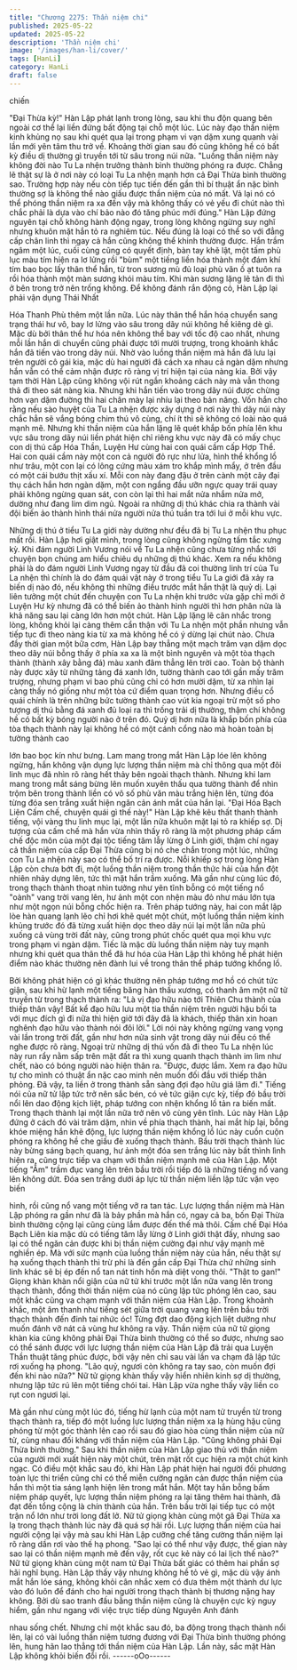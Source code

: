 ```yaml
---
title: "Chương 2275: Thần niệm chi"
published: 2025-05-22
updated: 2025-05-22
description: 'Thần niệm chi'
image: '/images/han-li/cover/'
tags: [HanLi]
category: HanLi
draft: false
---
```


chiến

"Đại Thừa kỳ!" Hàn Lập phát lạnh trong lòng, sau khi thu độn
quang bên ngoài cơ thể lại liền đứng bất động tại chỗ một lúc.
Lúc này đạo thần niệm kinh khủng nọ sau khi quét qua lại trong
phạm vi vạn dặm xung quanh vài lần mới yên tâm thu trở về.
Khoảng thời gian sau đó cũng không hề có bất kỳ điều dị thường
gì truyền tới từ sâu trong núi nữa.
"Luồng thần niệm này không đời nào Tu La nhện trưởng thành
bình thường phóng ra được. Chẳng lẽ thật sự là ở nơi này có loại
Tu La nhện mạnh hơn cả Đại Thừa bình thường sao. Trường hợp
này nếu còn tiếp tục tiến đến gần thì bí thuật ẩn nặc bình thường
sợ là không thể nào giấu được thần niệm của nó mất. Vả lại nó có
thể phóng thần niệm ra xa đến vậy mà không thấy có vẻ yếu đi
chút nào thì chắc phải là dựa vào chí bảo nào đó tăng phúc mới
đúng." Hàn Lập đứng nguyên tại chỗ không hành động ngay,
trong lòng không ngừng suy nghĩ nhưng khuôn mặt hắn tỏ ra
nghiêm túc.
Nếu đúng là loại có thể so với đẳng cấp chân linh thì ngay cả hắn
cũng không thể khinh thường được.
Hắn trầm ngâm một lúc, cuối cùng cũng có quyết định, bàn tay
khẽ lật, một tấm phù lục màu tím hiện ra lơ lửng rồi "bùm" một
tiếng liền hóa thành một đám khí tím bao bọc lấy thân thể hắn, từ
tron sương mù đủ loại phù văn ồ ạt tuôn ra rồi hóa thành một màn
sương khói màu tím.
Khi màn sương lặng lẽ tản đi thì ở bên trong trở nên trống không.
Để không đánh rắn động cỏ, Hàn Lập lại phải vận dụng Thái Nhất

Hóa Thanh Phù thêm một lần nữa.
Lúc này thân thể hắn hóa chuyển sang trạng thái hư vô, bay lơ
lửng vào sâu trong dãy núi không hề kiêng dè gì.
Mặc dù bởi thân thể hư hóa nên không thể bay với tốc độ cao
nhất, nhưng mỗi lần hắn di chuyển cũng phải được tới mười
trượng, trong khoảnh khắc hắn đã tiến vào trong dãy núi.
Nhờ vào luồng thần niệm mà hắn đã lưu lại trên người cô gái kia,
mặc dù hai người đã cách xa nhau cả ngàn dặm nhưng hắn vẫn
có thể cảm nhận được rõ ràng vị trí hiện tại của nàng kia.
Bởi vậy tạm thời Hàn Lập cũng không vội rút ngắn khoảng cách
này mà vẫn thong thả đi theo sát nàng kia.
Nhưng khi hắn tiến vào trong dãy núi được chừng hơn vạn dặm
đường thì hai chân mày lại nhíu lại theo bản năng.
Vốn hắn cho rằng nếu sào huyệt của Tu La nhện được xây dựng
ở nơi này thì dãy núi này chắc hẳn sẽ vắng bóng chim thú vô
cùng, chí ít thì sẽ không có loài nào quá mạnh mẽ.
Nhưng khi thần niệm của hắn lặng lẽ quét khắp bốn phía lên khu
vực sâu trong dãy núi liền phát hiện chỉ riêng khu vực này đã có
mấy chục con dị thú cấp Hóa Thần, Luyện Hư cùng hai con quái
cầm cấp Hợp Thể.
Hai con quái cầm này một con cả người đỏ rực như lửa, hình thể
khổng lồ như trâu, một con lại có lông cứng màu xám tro khắp
mình mẩy, ở trên đầu có một cái bướu thịt xấu xí.
Mỗi con này đang đậu ở trên cành một cây đại thụ cách hắn hơn
ngàn dặm, một con ngẩng đầu ưỡn ngực quay trái quay phải
không ngừng quan sát, con còn lại thì hai mắt nửa nhắm nửa mở,
dường như đang lim dim ngủ.
Ngoài ra những dị thú khác chia ra thành vài đội biến ảo thành
hình thái nửa người nửa thú tuần tra tới lui ở mỗi khu vực.

Những dị thú ở tiểu Tu La giới này dường như đều đã bị Tu La
nhện thu phục mất rồi.
Hàn Lập hơi giật mình, trong lòng cũng không ngừng tấm tắc
xưng kỳ.
Khi đám người Linh Vương nói về Tu La nhện cũng chưa từng
nhắc tới chuyện bọn chúng am hiểu chiêu dụ những dị thú khác.
Xem ra nếu không phải là do đám người Linh Vương ngay từ đầu
đã coi thường linh trí của Tu La nhện thì chính là do đám quái vật
này ở trong tiểu Tu La giới đã xảy ra biến dị nào đó, nếu không thì
những điều trước mắt hắn thật là quỷ dị.
Lại liên tưởng một chút đến chuyện con Tu La nhện khi trước vừa
gặp chỉ mới ở Luyện Hư kỳ nhưng đã có thể biến ảo thành hình
người thì hơn phân nửa là khả năng sau lại càng lớn hơn một
chút.
Hàn Lập lặng lẽ cân nhắc trong lòng, không khỏi lại càng thêm
cẩn thận với Tu La nhện một phần nhưng vẫn tiếp tục đi theo
nàng kia từ xa mà không hề có ý dừng lại chút nào.
Chưa đầy thời gian một bữa cơm, Hàn Lập bay thẳng một mạch
trăm vạn dặm dọc theo dãy núi bỗng thấy ở phía xa xa là một
bình nguyên và một tòa thạch thành (thành xây bằng đá) màu
xanh đâm thẳng lên trời cao.
Toàn bộ thành này được xây từ những tảng đá xanh lớn, tường
thành cao tới gần mấy trăm trượng, nhưng phạm vi bao phủ cũng
chỉ có hơn mười dặm, từ xa nhìn lại càng thấy nó giống như một
tòa cứ điểm quan trọng hơn.
Nhưng điều cổ quái chính là trên những bức tường thành cao vút
kia ngoại trừ một số pho tượng dị thú bằng đá xanh đủ loại ra thì
trống trải dị thường, thậm chí không hề có bất kỳ bóng người nào
ở trên đó.
Quỷ dị hơn nữa là khắp bốn phía của tòa thạch thành này lại
không hề có một cánh cổng nào mà hoàn toàn bị tường thành cao

lớn bao bọc kín như bưng.
Lam mang trong mắt Hàn Lập lóe lên không ngừng, hắn không
vận dụng lực lượng thần niệm mà chỉ thông qua một đôi linh mục
đã nhìn rõ ràng hết thảy bên ngoài thạch thành.
Nhưng khi lam mang trong mắt sáng bừng lên muốn xuyên thấu
qua tường thành để nhìn trộm bên trong thành liền có vô số phù
văn màu trắng hiện lên, từng đóa từng đóa sen trắng xuất hiện
ngăn cản ánh mắt của hắn lại.
"Đại Hóa Bạch Liên Cấm chế, chuyện quái gì thế này!"
Hàn Lập khẽ kêu thất thanh thành tiếng, vội vàng thu linh mục lại,
một lần nữa khuôn mặt lại tỏ ra khiếp sợ.
Dị tượng của cấm chế mà hắn vừa nhìn thấy rõ ràng là một
phương pháp cấm chế độc môn của một đại tộc tiếng tăm lẫy
lừng ở Linh giới, thậm chí ngay cả thần niệm của cấp Đại Thừa
cũng bị nó che chắn trong một lúc, những con Tu La nhện này
sao có thể bố trí ra được.
Nỗi khiếp sợ trong lòng Hàn Lập còn chưa bớt đi, một luồng thần
niệm trong thần thức hải của hắn đột nhiên nhảy dựng lên, tức thì
mặt hắn trầm xuống.
Mà gần như cùng lúc đó, trong thạch thành thoạt nhìn tưởng như
yên tĩnh bỗng có một tiếng nổ "oành" vang trời vang lên, hư ảnh
một con nhện màu đỏ như máu lớn tựa như một ngọn núi bỗng
chốc hiện ra.
Trên pháp tướng này, hai con mắt lập lòe hàn quang lạnh lẽo chỉ
hơi khẽ quét một chút, một luồng thần niệm kinh khủng trước đó
đã từng xuất hiện dọc theo dãy núi lại một lần nữa phủ xuống cả
vùng trời đất này, cũng trong phút chốc quét qua mọi khu vực
trong phạm vi ngàn dặm.
Tiếc là mặc dù luồng thần niệm này tuy mạnh nhưng khi quét qua
thân thể đã hư hóa của Hàn Lập thì không hề phát hiện điểm nào
khác thường nên đành lui về trong thân thể pháp tướng khổng lồ.

Bởi không phát hiện có gì khác thường nên pháp tướng mơ hồ có
chút tức giận, sau khi hừ lạnh một tiếng băng hàn thấu xương, có
thanh âm một nữ tử truyền từ trong thạch thành ra:
"Là vị đạo hữu nào tới Thiên Chu thành của thiếp thân vậy! Bất kể
đạo hữu lưu một tia thần niệm trên người hậu bối ta với mục đích
gì đi nữa thì hiện giờ tới đây đã là khách, thiếp thân xin hoan
nghênh đạo hữu vào thành nói đôi lời."
Lời nói này không ngừng vang vọng vài lần trong trời đất, gần
như hơn nửa sinh vật trong dãy núi đều có thể nghe được rõ
ràng.
Ngoại trừ những dị thú vốn đã đi theo Tu La nhện lúc này run rẩy
nằm sấp trên mặt đất ra thì xung quanh thạch thành im lìm như
chết, nào có bóng người nào hiện thân ra.
"Được, được lắm. Xem ra đạo hữu tự cho mình có thuật ẩn nặc
cao minh nên muốn đối đầu với thiếp thân phỏng. Đã vậy, ta liền ở
trong thành sẵn sàng đợi đạo hữu giá lâm đi." Tiếng nói của nữ tử
lập tức trở nên sắc bén, có vẻ tức giận cực kỳ, tiếp đó bầu trời nổi
lên dao động kịch liệt, pháp tướng con nhện khổng lồ tản ra biến
mất.
Trong thạch thành lại một lần nữa trở nên vô cùng yên tĩnh.
Lúc này Hàn Lập đứng ở cách đó vài trăm dặm, nhìn về phía
thạch thành, hai mắt híp lại, bỗng khóe miệng hắn khẽ động, lực
lượng thần niệm khổng lồ lúc này cuồn cuộn phóng ra không hề
che giấu đè xuống thạch thành.
Bầu trời thạch thành lúc này bừng sáng bạch quang, hư ảnh một
đóa sen trắng lúc này bất thình lình hiện ra, cũng trực tiếp va
chạm với thần niệm mạnh mẽ của Hàn Lập.
Một tiếng "Ầm" trầm đục vang lên trên bầu trời rồi tiếp đó là
những tiếng nổ vang lên không dứt.
Đóa sen trắng dưới áp lực từ thần niệm liền lập tức vặn vẹo biến

hình, rồi cũng nổ vang một tiếng vỡ ra tan tác.
Lực lượng thần niệm mà Hàn Lập phóng ra gần như đã là bảy
phần mà hắn có, ngay cả ba, bốn Đại Thừa bình thường cộng lại
cũng cùng lắm được đến thế mà thôi.
Cấm chế Đại Hóa Bạch Liên kia mặc dù có tiếng tăm lẫy lừng ở
Linh giới thật đấy, nhưng sao lại có thể ngăn cản được khi bị thần
niệm cường đại như vậy mạnh mẽ nghiền ép.
Mà với sức mạnh của luồng thần niệm này của hắn, nếu thật sự
hạ xuống thạch thành thì trừ phi là đến gần cấp Đại Thừa chứ
những sinh linh khác sẽ bị ép đến nổ tan nát tinh hồn mà diệt
vong thôi.
"Thật to gan!"
Giọng khàn khàn nổi giận của nữ tử khi trước một lần nữa vang
lên trong thạch thành, đồng thời thần niệm của nó cũng lập tức
phóng lên cao, sau một khắc cũng va chạm mạnh với thần niệm
của Hàn Lập.
Trong khoảnh khắc, một âm thanh như tiếng sét giữa trời quang
vang lên trên bầu trời thạch thành đến đinh tai nhức óc!
Từng đợt dao động kịch liệt dường như muốn đánh vỡ nát cả
vùng hư không ra vậy.
Thần niệm của nữ tử giọng khàn kia cũng không phải Đại Thừa
bình thường có thể so được, nhưng sao có thể sánh được với lực
lượng thần niệm của Hàn Lập đã trải qua Luyện Thần thuật tăng
phúc được, bởi vậy nên chỉ sau vài lần va chạm đã lập tức rơi
xuống hạ phong.
"Lão quỷ, ngươi còn không ra tay sao, còn muốn đợi đến khi nào
nữa?" Nữ tử giọng khàn thấy vậy hiển nhiên kinh sợ dị thường,
nhưng lập tức rú lên một tiếng chói tai.
Hàn Lập vừa nghe thấy vậy liền co rụt con ngươi lại.

Mà gần như cùng một lúc đó, tiếng hừ lạnh của một nam tử
truyền từ trong thạch thành ra, tiếp đó một luồng lực lượng thần
niệm xa lạ hùng hậu cũng phóng từ một góc thành lên cao rồi sau
đó giao hòa cùng thần niệm của nữ tử, cùng nhau đối kháng với
thần niệm của Hàn Lập.
"Cũng không phải Đại Thừa bình thường." Sau khi thần niệm của
Hàn Lập giao thủ với thần niệm của người mới xuất hiện này một
chút, trên mặt rốt cục hiện ra một chút kinh ngạc.
Có điều một khắc sau đó, khi Hàn Lập phát hiện hai người đối
phương toàn lực thi triển cũng chỉ có thể miễn cưỡng ngăn cản
được thần niệm của hắn thì một tia sáng lạnh hiện lên trong mắt
hắn.
Một tay hắn bỗng bấm niệm pháp quyết, lực lượng thần niệm
phóng ra lại tăng thêm hai thành, đã đạt đến tổng cộng là chín
thành của hắn.
Trên bầu trời lại tiếp tục có một trận nổ lớn như trời long đất lở.
Nữ tử giọng khàn cùng một gã Đại Thừa xa lạ trong thạch thành
lúc này đã quá sợ hãi rồi.
Lực lượng thần niệm của hai người cộng lại vậy mà sau khi Hàn
Lập cưỡng chế tăng cường thần niệm lại rõ ràng dần rơi vào thế
hạ phong.
"Sao lại có thể như vậy được, thế gian này sao lại có thần niệm
mạnh mẽ đến vậy, rốt cục kẻ này có lai lịch thế nào?" Nữ tử giọng
khàn cùng một nam tử Đại Thừa bất giác có thêm hai phần sợ hãi
nghĩ bụng.
Hàn Lập thấy vậy nhưng không hề tỏ vẻ gì, mặc dù vậy ánh mắt
hắn lóe sáng, không khỏi cân nhắc xem có đưa thêm một thành
dư lực vào đó luôn để đánh cho hai người trong thạch thành bị
thương nặng hay không.
Bởi dù sao tranh đấu bằng thần niệm cũng là chuyện cực kỳ nguy
hiểm, gần như ngang với việc trực tiếp dùng Nguyên Anh đánh

nhau sống chết.
Nhưng chỉ một khắc sau đó, ba động trong thạch thành nổi lên, lại
có vài luồng thần niệm tương đương với Đại Thừa bình thường
phóng lên, hung hãn lao thẳng tới thần niệm của Hàn Lập.
Lần này, sắc mặt Hàn Lập không khỏi biến đổi rồi.
------oOo------
